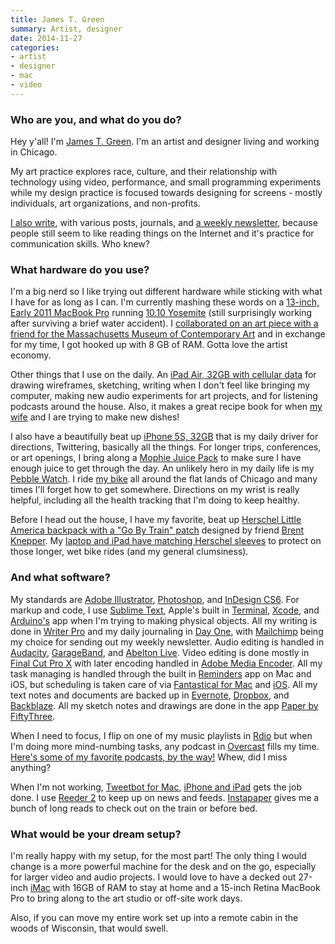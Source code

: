 ```yaml
---
title: James T. Green
summary: Artist, designer
date: 2014-11-27
categories:
- artist
- designer
- mac
- video
---
```


### Who are you, and what do you do?

Hey y'all! I'm [James T. Green](http://jamestgreen.com/ "James' website."). I'm an artist and designer living and working in Chicago.

My art practice explores race, culture, and their relationship with technology using video, performance, and small programming experiments while my design practice is focused towards designing for screens - mostly individuals, art organizations, and non-profits.

[I also write](http://jamestgreen.com/writings/ "James' writing."), with various posts, journals, and [a weekly newsletter](http://jamestgreen.com/thestudiovisit/ "James' weekly newsletter."), because people still seem to like reading things on the Internet and it's practice for communication skills. Who knew?

### What hardware do you use?

I'm a big nerd so I like trying out different hardware while sticking with what I have for as long as I can. I'm currently mashing these words on a [13-inch, Early 2011 MacBook Pro][macbook-pro] running [10.10 Yosemite][macos] (still surprisingly working after surviving a brief water accident). I [collaborated on an art piece with a friend for the Massachusetts Museum of Contemporary Art](http://jamestgreen.com/work/michaeljackson "James' artwork with Jason Lazarus for the MMoCA.") and in exchange for my time, I got hooked up with 8 GB of RAM. Gotta love the artist economy.

Other things that I use on the daily. An [iPad Air, 32GB with cellular data][ipad-air] for drawing wireframes, sketching, writing when I don't feel like bringing my computer, making new audio experiments for art projects, and for listening podcasts around the house. Also, it makes a great recipe book for when [my wife](http://www.cnerohlsen.com/ "C'ne's website.") and I are trying to make new dishes!

I also have a beautifully beat up [iPhone 5S, 32GB][iphone-5s] that is my daily driver for directions, Twittering, basically all the things. For longer trips, conferences, or art openings, I bring along a [Mophie Juice Pack][juice-pack-air-iphone-5] to make sure I have enough juice to get through the day. An unlikely hero in my daily life is my [Pebble Watch][pebble]. I ride [my bike](https://dl.dropboxusercontent.com/u/28699243/Documents/Websites/James%20T.%20Green/Links/bike.jpg "A photo of James' bike.") all around the flat lands of Chicago and many times I'll forget how to get somewhere. Directions on my wrist is really helpful, including all the health tracking that I'm doing to keep healthy.

Before I head out the house, I have my favorite, beat up [Herschel Little America backpack with a "Go By Train" patch](http://jamestgreen.tumblr.com/image/80672372695 "A photo of James' backpack and patch.") designed by friend [Brent Knepper](http://brent.knepper.usesthis.com/ "Brent's interview."). My [laptop and iPad have matching Herschel sleeves][cypress-sleeve-ipad] to protect on those longer, wet bike rides (and my general clumsiness).

### And what software?

My standards are [Adobe Illustrator][illustrator], [Photoshop][], and [InDesign CS6][indesign]. For markup and code, I use [Sublime Text][sublime-text], Apple's built in [Terminal][], [Xcode][], and [Arduino's][arduino] app when I'm trying to making physical objects. All my writing is done in [Writer Pro][ia-writer] and my daily journaling in [Day One][day-one], with [Mailchimp][] being my choice for sending out my weekly newsletter. Audio editing is handled in [Audacity][], [GarageBand][], and [Abelton Live][live]. Video editing is done mostly in [Final Cut Pro X][final-cut-pro-x] with later encoding handled in [Adobe Media Encoder][media-encoder]. All my task managing is handled through the built in [Reminders][] app on Mac and iOS, but scheduling is taken care of via [Fantastical for Mac][fantastical] and [iOS][fantastical-ios]. All my text notes and documents are backed up in [Evernote][], [Dropbox][], and [Backblaze][]. All my sketch notes and drawings are done in the app [Paper by FiftyThree][paper-ios].

When I need to focus, I flip on one of my music playlists in [Rdio][] but when I'm doing more mind-numbing tasks, any podcast in [Overcast][overcast-ios] fills my time. [Here's some of my favorite podcasts, by the way!](http://podcastthing.com/james-t-green "James' favourite podcasts.") Whew, did I miss anything?

When I'm not working, [Tweetbot for Mac][tweetbot], [iPhone and iPad][tweetbot-ios] gets the job done. I use [Reeder 2][reeder] to keep up on news and feeds. [Instapaper][] gives me a bunch of long reads to check out on the train or before bed.

### What would be your dream setup?

I'm really happy with my setup, for the most part! The only thing I would change is a more powerful machine for the desk and on the go, especially for larger video and audio projects. I would love to have a decked out 27-inch [iMac][] with 16GB of RAM to stay at home and a 15-inch Retina MacBook Pro to bring along to the art studio or off-site work days.

Also, if you can move my entire work set up into a remote cabin in the woods of Wisconsin, that would swell.

[arduino]: https://www.arduino.cc/ "Open-source prototyping hardware."
[audacity]: https://sourceforge.net/projects/audacity/ "An open-source, cross-platform audio editor."
[backblaze]: https://www.backblaze.com/cloud-backup.html "Online backup."
[cypress-sleeve-ipad]: http://web.archive.org/web/20150218095914/http://shop.herschelsupply.com:80/collections/padded-sleeve/products/cypress-sleeve-ipad-navy-red "A sleeve for an iPad."
[day-one]: https://itunes.apple.com/us/app/day-one/id422304217 "Personal journal software."
[dropbox]: https://www.dropbox.com/ "Online syncing and storage."
[evernote]: https://evernote.com/ "Online software for capturing notes."
[fantastical-ios]: https://flexibits.com/fantastical-iphone "An alternative calendar app."
[fantastical]: https://flexibits.com/fantastical "A calendaring app for the Mac."
[final-cut-pro-x]: https://en.wikipedia.org/wiki/Final_Cut_Pro_X "A nonlinear video editor."
[garageband]: https://www.apple.com/mac/garageband/ "An audio recording and editing tool for the Mac."
[ia-writer]: https://ia.net/writer/updates/ia-writer-for-mac "A full-screen writing tool for the Mac."
[illustrator]: https://www.adobe.com/products/illustrator.html "A vector graphics editor."
[imac]: https://www.apple.com/imac/ "An all-in-one computer."
[indesign]: https://www.adobe.com/products/indesign.html "A desktop/web publishing application."
[instapaper]: http://web.archive.org/web/20221226091924/https://www.instapaper.com/ "A web tool for saving pages to read later."
[ipad-air]: https://en.wikipedia.org/wiki/IPad_Air "A tablet device."
[iphone-5s]: https://en.wikipedia.org/wiki/IPhone_5S "A smartphone."
[juice-pack-air-iphone-5]: http://www.mophie.com/shop/iphone-5/juice-pack-air-iphone-5 "A case and external battery for the iPhone 5."
[live]: https://www.ableton.com/en/live/ "Musical creation software."
[macbook-pro]: https://www.apple.com/macbook-pro/ "A laptop."
[macos]: https://en.wikipedia.org/wiki/MacOS "An operating system for Mac hardware."
[mailchimp]: https://mailchimp.com/ "A templated mailing list system."
[media-encoder]: https://creative.adobe.com/products/media-encoder "Software for encoding video for broadcast and the web."
[overcast-ios]: https://itunes.apple.com/us/app/overcast-podcast-player/id888422857 "A podcast app."
[paper-ios]: https://www.fiftythree.com/paper "A notebook/drawing app."
[pebble]: https://getpebble.com/ "A smartwatch."
[photoshop]: https://www.adobe.com/products/photoshop.html "A bitmap image editor."
[rdio]: http://web.archive.org/web/20151209115835/http://www.rdio.com:80/home/en-us/ "A music streaming service."
[reeder]: http://madeatgloria.com/brewery/silvio/reeder "A feed client for the Mac."
[reminders]: https://support.apple.com/kb/PH12086?viewlocale=en_US&locale=en_US "A to-do list included with Mac OS X."
[sublime-text]: http://www.sublimetext.com/ "A coder's text editor."
[terminal]: https://en.wikipedia.org/wiki/Terminal_(OS_X) "A console application included with Mac OS X."
[tweetbot-ios]: https://tapbots.com/tweetbot/ "A Twitter client for iOS."
[tweetbot]: https://tapbots.com/tweetbot/mac/ "A Twitter client for the Mac."
[xcode]: https://en.wikipedia.org/wiki/Xcode "An IDE for Mac developers."
